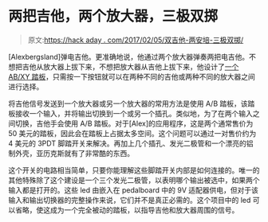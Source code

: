 # 两把吉他，两个放大器，三极双掷

> 原文:[https://hack aday . com/2017/02/05/双吉他-两安培-三极双掷/](https://hackaday.com/2017/02/05/two-guitars-two-amps-and-three-pole-dual-throw/)

[Alexbergsland]弹电吉他。更准确地说，他通过两个放大器弹奏两把电吉他。不想把吉他从放大器上拔下来，不想把放大器从吉他上拔下来，他设计了[一个 AB/XY 踏板](http://www.instructables.com/id/ABXY-Guitar-Pedal/)，只需按一下按钮就可以在两种不同的吉他或两种不同的放大器之间进行选择。

将吉他信号发送到一个放大器或另一个放大器的常用方法是使用 A/B 踏板，该踏板接收一个输入，并将输出切换到一个或另一个插孔。类似地，为了在两个输入之间切换，吉他手会使用 A/B 踏板。对于[Alex]的应用程序，这是两个通常售价为 50 美元的踏板，因此会在踏板上占据太多空间。这个问题可以通过一对售价约为 4 美元的 3PDT 脚踏开关来解决。再加上几个插孔、发光二极管和一个漂亮的铝制外壳，亚历克斯就有了非常酷的东西。

这个开关的电路相当简单，只要你能理解这些脚踏开关内部是如何连接的。唯一的其他特殊除了这个建设是一个三个发光二极管，以表明哪个输出被选中，如果两个输入都是打开的。这些 led 由嵌入在 pedalboard 中的 9V 适配器供电，但对于该输入和输出切换器的完整操作来说，它们并不是真正必需的。这个项目中的 led 可以省略，使这成为一个完全被动的踏板，以指导吉他和放大器周围的信号。
